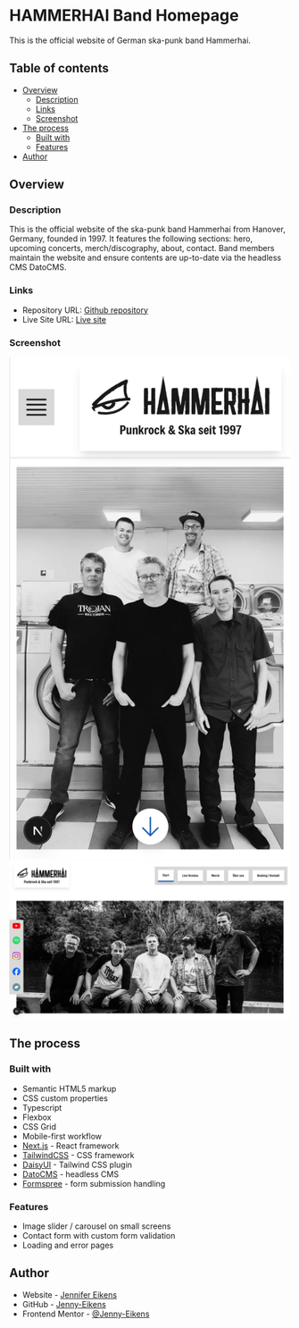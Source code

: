 # HAMMERHAI Band Homepage

This is the official website of German ska-punk band Hammerhai.

## Table of contents

- [Overview](#overview)
  - [Description](#description)
  - [Links](#links)
  - [Screenshot](#screenshot)
- [The process](#the-process)
  - [Built with](#built-with)
  - [Features](#features)
- [Author](#author)

## Overview

### Description

This is the official website of the ska-punk band Hammerhai from Hanover, Germany, founded in 1997. It features the following sections: hero, upcoming concerts, merch/discography, about, contact. Band members maintain the website and ensure contents are up-to-date via the headless CMS DatoCMS.

### Links

- Repository URL: [Github repository](https://github.com/Jenny-Eikens/hammerhai)
- Live Site URL: [Live site](https://www.hammerhai.net/)

### Screenshot

![Mobile](/public/images/screenshots/mobile.png)
![Desktop](/public/images/screenshots/desktop.png)

## The process

### Built with

- Semantic HTML5 markup
- CSS custom properties
- Typescript
- Flexbox
- CSS Grid
- Mobile-first workflow
- [Next.js](https://nextjs.org/) - React framework
- [TailwindCSS](https://tailwindcss.com/) - CSS framework
- [DaisyUI](https://daisyui.com/) - Tailwind CSS plugin
- [DatoCMS](https://www.datocms.com/) - headless CMS
- [Formspree](https://formspree.io/) - form submission handling

### Features

- Image slider / carousel on small screens
- Contact form with custom form validation
- Loading and error pages

## Author

- Website - [Jennifer Eikens](https://jennifereikens.com)
- GitHub - [Jenny-Eikens](https://github.com/Jenny-Eikens)
- Frontend Mentor - [@Jenny-Eikens](https://www.frontendmentor.io/profile/Jenny-Eikens)
